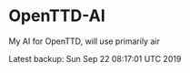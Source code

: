 # OpenTTD-AI
My AI for OpenTTD, will use primarily air

Latest backup: Sun Sep 22 08:17:01 UTC 2019
